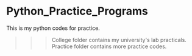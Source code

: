# Python_Practice_Programs
This is my python codes for practice. 
>>> College folder contains my university's lab practicals.
>>> Practice folder contains more practice codes.
